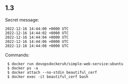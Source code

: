 ## 1.3

Secret message:
```Secret message is: 'You can find the source code here: https://github.com/docker-hy'
2022-12-16 14:44:00 +0000 UTC
2022-12-16 14:44:02 +0000 UTC
2022-12-16 14:44:04 +0000 UTC
2022-12-16 14:44:06 +0000 UTC
2022-12-16 14:44:08 +0000 UTC
```
Commands:
```
 $ docker run devopsdockeruh/simple-web-service:ubuntu
 $ docker ps -a
 $ docker attach --no-stdin beautiful_cerf
 $ docker exec -it beautiful_cerf bash
```
